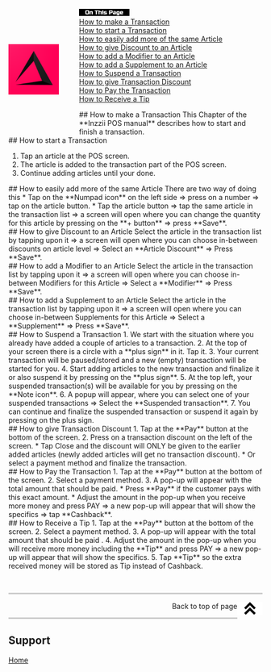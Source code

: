<div id= "Top"></div>
<p><img src="../Assets/Pictures/play_store_512.png" alt="inzzii logo" width="100" style="float: left; margin-right: 40px; margin-top: 70px; margin-bottom: 70px"/>
<img src="../Assets/Pictures/OnTP.png" alt="index" width="100" style="float: left"/> <br>
<a href="#Make Transaction">How to make a Transaction</a><br>
<a href="#Start Transaction">How to start a Transaction</a><br>
<a href="#More Articles">How to easily add more of the same Article</a><br>
<a href="#Article Discount">How to give Discount to an Article</a><br>
<a href="#Modifier">How to add a Modifier to an Article</a><br>
<a href="#Supplement">How to add a Supplement to an Article</a><br>
<a href="#Suspend Transaction">How to Suspend a Transaction</a><br>
<a href="#Transaction Discount">How to give Transaction Discount</a><br>
<a href="#Pay Transaction">How to Pay the Transaction</a><br>
<a href="#Receive Tip">How to Receive a Tip</a><br>
</p>

<div id= "Make Transaction"></div>
## How to make a Transaction
This Chapter of the **Inzzii POS manual** describes how to start and finish a transaction.

<div id= "Start Transaction"></div>
## How to start a Transaction

1. Tap an article at the POS screen.
2. The article is added to the transaction part of the POS screen.
3. Continue adding articles until your done.

<div id= "More Articles"></div>
## How to easily add more of the same Article
There are two way of doing this
* Tap on the **Numpad icon** on the left side => press on a number => tap on the article button.
* Tap the article button => tap the same article in the transaction list => a screen will open where you can change the quantity for this article by pressing on the **+ button** => press **Save**.

<div id= "Article Discount"></div>
## How to give Discount to an Article
Select the article in the transaction list by tapping upon it => a screen will open where you can choose in-between discounts on article level => Select an **Article Discount** => Press **Save**.

<div id= "Modifier"></div>
## How to add a Modifier to an Article
Select the article in the transaction list by tapping upon it => a screen will open where you can choose in-between Modifiers for this Article => Select a **Modifier** => Press **Save**.

<div id= "Supplement"></div>
## How to add a Supplement to an Article
Select the article in the transaction list by tapping upon it => a screen will open where you can choose in-between Supplements for this Article => Select a **Supplement** => Press **Save**.

<div id= "Suspend Transaction"></div>
## How to Suspend a Transaction
1. We start with the situation where you already have added a couple of articles to a transaction.
2. At the top of your screen there is a circle with a **plus sign** in it. Tap it.
3. Your current transaction will be paused/stored and a new (empty) transaction will be started for you.
4. Start adding articles to the new transaction and finalize it or also suspend it by pressing on the **plus sign**.
5. At the top left, your suspended transaction(s) will be available for you by pressing on the **Note icon**.
6. A popup will appear, where you can select one of your suspended transactions => Select the **Suspended transaction**. 
7. You can continue and finalize the suspended transaction or suspend it again by pressing on the plus sign.

<div id= "Transaction Discount"></div>
## How to give Transaction Discount
1. Tap at the **Pay** button at the bottom of the screen.
2. Press on a transaction discount on the left of the screen.
* Tap Close and the discount will ONLY be given to the earlier added articles (newly added articles will get no transaction discount).
* Or select a payment method and finalize the transaction.

<div id= "Pay Transaction"></div>
## How to Pay the Transaction
1. Tap at the **Pay** button at the bottom of the screen.
2. Select a payment method.
3. A pop-up will appear with the total amount that should be paid.
* Press **Pay** if the customer pays with this exact amount.
* Adjust the amount in the pop-up when you receive more money and press PAY => a new pop-up will appear that will show the specifics => tap **Cashback**.

<div id= "Receive Tip"></div>
## How to Receive a Tip
1. Tap at the **Pay** button at the bottom of the screen.
2. Select a payment method.
3. A pop-up will appear with the total amount that should be paid .
4. Adjust the amount in the pop-up when you will receive more money including the **Tip** and press PAY => a new pop-up will appear that will show the specifics.
5. Tap **Tip** so the extra received money will be stored as Tip instead of Cashback.

<p><br></p>
<hr style="border-top: 3px solid #ccc; background: transparent;" >
<a href="#Top"><img src="../Assets/Pictures/Top.png" alt="Top" width="50" align="right" style="margin-bottom: 10px"/></a>
<p style="text-align: right;"> Back to top of page </p>
<hr style="border-top: 3px solid #ccc; background: transparent;" >


## Support
[Home](../index.md)
